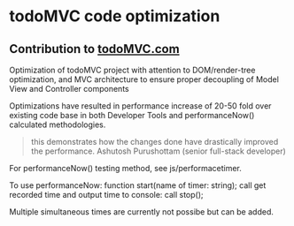 # todoMVC code optimization

## Contribution to [todoMVC.com](http://todomvc.com) 

Optimization of todoMVC project with attention to DOM/render-tree optimization, and MVC architecture to ensure proper decoupling of Model View and Controller components

Optimizations have resulted in performance increase of 20-50 fold over existing code base in both Developer Tools and performanceNow() calculated methodologies.

> this demonstrates how the changes done have drastically improved the performance. Ashutosh Purushottam (senior full-stack developer)

For performanceNow() testing method, see js/performacetimer.

To use performanceNow: function start(name of timer: string);
call get recorded time and output time to console: call stop();

Multiple simultaneous times are currently not possibe but can be added.
